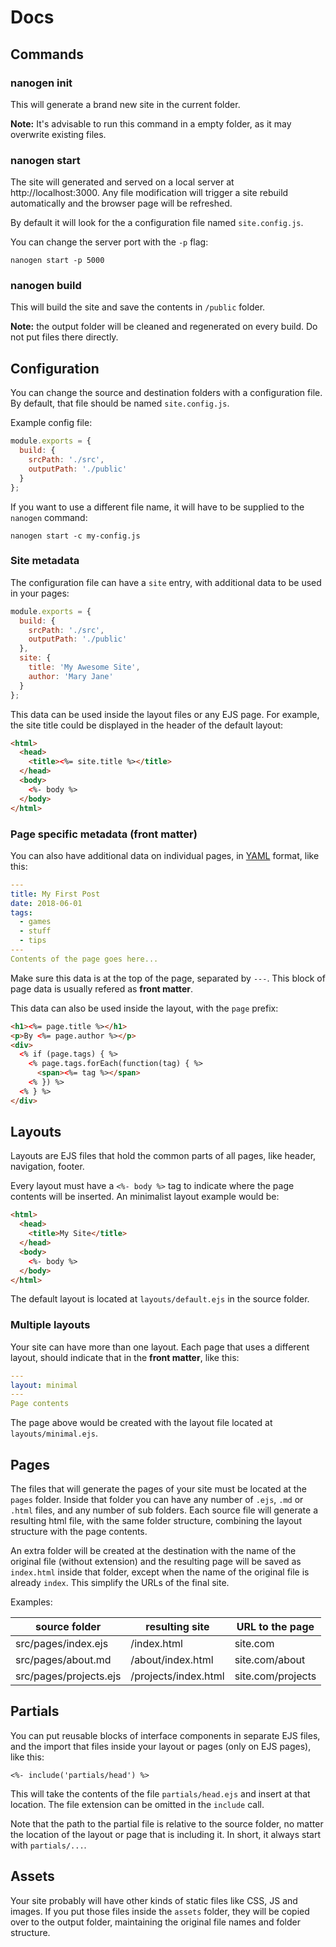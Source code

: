 # Docs

## Commands

### nanogen init

This will generate a brand new site in the current folder.

**Note:** It's advisable to run this command in a empty folder, as it may overwrite existing files.

### nanogen start

The site will generated and served on a local server at http://localhost:3000. Any file modification will trigger a site rebuild automatically and the browser page will be refreshed.

By default it will look for the a configuration file named `site.config.js`.

You can change the server port with the `-p` flag:

```
nanogen start -p 5000
```

### nanogen build

This will build the site and save the contents in `/public` folder.

**Note:** the output folder will be cleaned and regenerated on every build. Do not put files there directly.


## Configuration

You can change the source and destination folders with a configuration file. By default, that file should be named `site.config.js`.

Example config file:

```javascript
module.exports = {
  build: {
    srcPath: './src',
    outputPath: './public'
  }
};
```

If you want to use a different file name, it will have to be supplied to the `nanogen` command:

```
nanogen start -c my-config.js
```

### Site metadata

The configuration file can have a `site` entry, with additional data to be used in your pages:

```javascript
module.exports = {
  build: {
    srcPath: './src',
    outputPath: './public'
  },
  site: {
    title: 'My Awesome Site',
    author: 'Mary Jane'
  }
};
```

This data can be used inside the layout files or any EJS page. For example, the site title could be displayed in the header of the default layout:

```html
<html>
  <head>
    <title><%= site.title %></title>
  </head>
  <body>
    <%- body %>
  </body>
</html>
```

### Page specific metadata (front matter)

You can also have additional data on individual pages, in [YAML](http://yaml.org/start.html) format, like this:

```yaml
---
title: My First Post
date: 2018-06-01
tags:
  - games
  - stuff
  - tips
---
Contents of the page goes here...
```

Make sure this data is at the top of the page, separated by `---`. This block of page data is usually refered as **front matter**.

This data can also be used inside the layout, with the `page` prefix:

```html
<h1><%= page.title %></h1>
<p>By <%= page.author %></p>
<div>
  <% if (page.tags) { %>
    <% page.tags.forEach(function(tag) { %>
      <span><%= tag %></span>
    <% }) %>
  <% } %>
</div>
```

## Layouts

Layouts are EJS files that hold the common parts of all pages, like header, navigation, footer.

Every layout must have a `<%- body %>` tag to indicate where the page contents will be inserted. An minimalist layout example would be:

```html
<html>
  <head>
    <title>My Site</title>
  </head>
  <body>
    <%- body %>
  </body>
</html>
```

The default layout is located at `layouts/default.ejs` in the source folder.

### Multiple layouts

Your site can have more than one layout. Each page that uses a different layout, should indicate that in the **front matter**, like this:

```yaml
---
layout: minimal
---
Page contents
```

The page above would be created with the layout file located at `layouts/minimal.ejs`.

## Pages

The files that will generate the pages of your site must be located at the `pages` folder. Inside that folder you can have any number of `.ejs`, `.md` or `.html` files, and any number of sub folders. Each source file will generate a resulting html file, with the same folder structure, combining the layout structure with the page contents.

An extra folder will be created at the destination with the name of the original file (without extension) and the resulting page will be saved as `index.html` inside that folder, except when the name of the original file is already `index`. This simplify the URLs of the final site.

Examples:

| source folder               | resulting site       | URL to the page   |
|-----------------------------|----------------------|-------------------|
| src/pages/index.ejs         | /index.html          | site.com          |
| src/pages/about.md          | /about/index.html    | site.com/about    |
| src/pages/projects.ejs      | /projects/index.html | site.com/projects |

## Partials

You can put reusable blocks of interface components in separate EJS files, and the import that files inside your layout or pages (only on EJS pages), like this:

```
<%- include('partials/head') %>
```

This will take the contents of the file `partials/head.ejs` and insert at that location. The file extension can be omitted in the `include` call.

Note that the path to the partial file is relative to the source folder, no matter the location of the layout or page that is including it. In short, it always start with `partials/...`.

## Assets

Your site probably will have other kinds of static files like CSS, JS and images. If you put those files inside the `assets` folder, they will be copied over to the output folder, maintaining the original file names and folder structure.